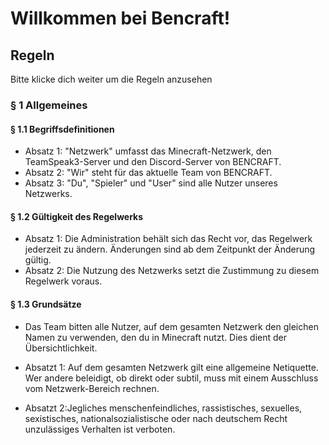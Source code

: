 # Willkommen bei Bencraft!

## Regeln

Bitte klicke dich weiter um die Regeln anzusehen

### § 1 Allgemeines
#### § 1.1 Begriffsdefinitionen

- Absatz 1: "Netzwerk" umfasst das Minecraft-Netzwerk, den TeamSpeak3-Server und den Discord-Server von BENCRAFT.
- Absatz 2: "Wir" steht für das aktuelle Team von BENCRAFT.
- Absatz 3: "Du", "Spieler" und "User" sind alle Nutzer unseres Netzwerks.

#### § 1.2 Gültigkeit des Regelwerks

- Absatz 1: Die Administration behält sich das Recht vor, das Regelwerk jederzeit zu ändern. Änderungen sind ab dem Zeitpunkt der Änderung gültig.
- Absatz 2: Die Nutzung des Netzwerks setzt die Zustimmung zu diesem Regelwerk voraus.

#### § 1.3 Grundsätze

- Das Team bitten alle Nutzer, auf dem gesamten Netzwerk den gleichen Namen zu verwenden, den du in Minecraft nutzt. Dies dient der Übersichtlichkeit.

- Absatzt 1: Auf dem gesamten Netzwerk gilt eine allgemeine Netiquette. Wer andere beleidigt, ob direkt oder subtil, muss mit einem Ausschluss vom Netzwerk-Bereich rechnen.

- Absatzt 2:Jegliches menschenfeindliches, rassistisches, sexuelles, sexistisches, nationalsozialistische oder nach deutschem Recht unzulässiges Verhalten ist verboten.